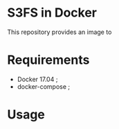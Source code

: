 S3FS in Docker
==============

This repository provides an image to

# Requirements

* Docker 17.04 ;
* docker-compose ;

# Usage
